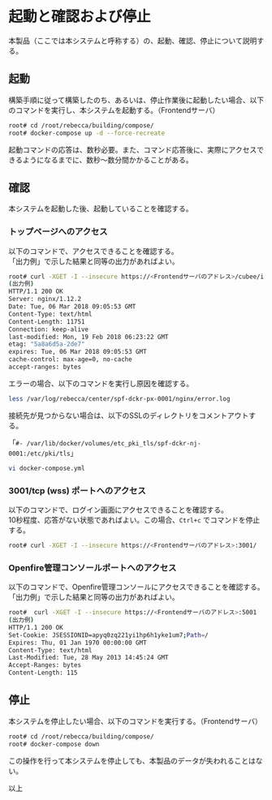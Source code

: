 起動と確認および停止
===

本製品（ここでは本システムと呼称する）の、起動、確認、停止について説明する。


## 起動

構築手順に従って構築したのち、あるいは、停止作業後に起動したい場合、以下のコマンドを実行し、本システムを起動する。（Frontendサーバ）

```bash
root# cd /root/rebecca/building/compose/
root# docker-compose up -d --force-recreate
```

起動コマンドの応答は、数秒必要。また、コマンド応答後に、実際にアクセスできるようになるまでに、数秒～数分間かかることがある。

## 確認

本システムを起動した後、起動していることを確認する。

### トップページへのアクセス

以下のコマンドで、アクセスできることを確認する。  
「出力例」で示した結果と同等の出力があればよい。

```bash
root# curl -XGET -I --insecure https://<Frontendサーバのアドレス>/cubee/index.html
(出力例)
HTTP/1.1 200 OK
Server: nginx/1.12.2
Date: Tue, 06 Mar 2018 09:05:53 GMT
Content-Type: text/html
Content-Length: 11751
Connection: keep-alive
last-modified: Mon, 19 Feb 2018 06:23:22 GMT
etag: "5a8a6d5a-2de7"
expires: Tue, 06 Mar 2018 09:05:53 GMT
cache-control: max-age=0, no-cache
accept-ranges: bytes

```

エラーの場合、以下のコマンドを実行し原因を確認する。

```bash
less /var/log/rebecca/center/spf-dckr-px-0001/nginx/error.log
```

接続先が見つからない場合は、以下のSSLのディレクトリをコメントアウトする。

「`#- /var/lib/docker/volumes/etc_pki_tls/spf-dckr-nj-0001:/etc/pki/tls`」

```bash
vi docker-compose.yml
```



### 3001/tcp (wss) ポートへのアクセス

以下のコマンドで、ログイン画面にアクセスできることを確認する。  
10秒程度、応答がない状態であればよい。この場合、`Ctrl+c` でコマンドを停止する。

```bash
root# curl -XGET -I --insecure https://<Frontendサーバのアドレス>:3001/
```

### Openfire管理コンソールポートへのアクセス

以下のコマンドで、Openfire管理コンソールにアクセスできることを確認する。  
「出力例」で示した結果と同等の出力があればよい。

```bash
root#  curl -XGET -I --insecure https://<Frontendサーバのアドレス>:5001
(出力例)
HTTP/1.1 200 OK
Set-Cookie: JSESSIONID=apyq0zq221yi1hp6h1yke1um7;Path=/
Expires: Thu, 01 Jan 1970 00:00:00 GMT
Content-Type: text/html
Last-Modified: Tue, 28 May 2013 14:45:24 GMT
Accept-Ranges: bytes
Content-Length: 115
```


## 停止

本システムを停止したい場合、以下のコマンドを実行する。（Frontendサーバ）

```bash
root# cd /root/rebecca/building/compose/
root# docker-compose down
```

この操作を行って本システムを停止しても、本製品のデータが失われることはない。


以上
